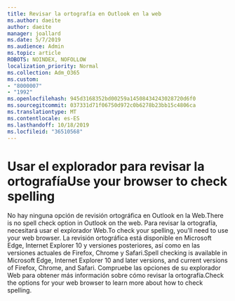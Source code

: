 ```yaml
---
title: Revisar la ortografía en Outlook en la web
ms.author: daeite
author: daeite
manager: joallard
ms.date: 5/7/2019
ms.audience: Admin
ms.topic: article
ROBOTS: NOINDEX, NOFOLLOW
localization_priority: Normal
ms.collection: Adm_O365
ms.custom:
- "8000007"
- "1992"
ms.openlocfilehash: 945d3168352bd00259a14508434243028720d6f0
ms.sourcegitcommit: 037331d71f06750d972c0b6278b23bb15c4806ca
ms.translationtype: MT
ms.contentlocale: es-ES
ms.lasthandoff: 10/18/2019
ms.locfileid: "36510568"
---
```

# <a name="use-your-browser-to-check-spelling"></a><span data-ttu-id="d2a38-102">Usar el explorador para revisar la ortografía</span><span class="sxs-lookup"><span data-stu-id="d2a38-102">Use your browser to check spelling</span></span>

<span data-ttu-id="d2a38-103">No hay ninguna opción de revisión ortográfica en Outlook en la Web.</span><span class="sxs-lookup"><span data-stu-id="d2a38-103">There is no spell check option in Outlook on the web.</span></span> <span data-ttu-id="d2a38-104">Para revisar la ortografía, necesitará usar el explorador Web.</span><span class="sxs-lookup"><span data-stu-id="d2a38-104">To check your spelling, you'll need to use your web browser.</span></span> <span data-ttu-id="d2a38-105">La revisión ortográfica está disponible en Microsoft Edge, Internet Explorer 10 y versiones posteriores, así como en las versiones actuales de Firefox, Chrome y Safari.</span><span class="sxs-lookup"><span data-stu-id="d2a38-105">Spell checking is available in Microsoft Edge, Internet Explorer 10 and later versions, and current versions of Firefox, Chrome, and Safari.</span></span> <span data-ttu-id="d2a38-106">Compruebe las opciones de su explorador Web para obtener más información sobre cómo revisar la ortografía.</span><span class="sxs-lookup"><span data-stu-id="d2a38-106">Check the options for your web browser to learn more about how to check spelling.</span></span>